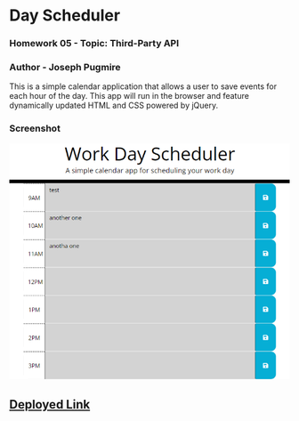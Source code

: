 # Day Scheduler
### Homework 05 - Topic: Third-Party API
### Author - Joseph Pugmire

This is a simple calendar application that allows a user to save events for each hour of the day.
This app will run in the browser and feature dynamically updated HTML and CSS powered by jQuery.

### Screenshot
![alt test](./screenshot.png)

## [Deployed Link]()
